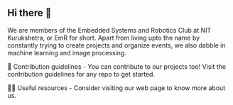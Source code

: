 ## Hi there 👋

We are members of the Embedded Systems and Robotics Club at NIT Kurukshetra, or EmR for short. 
Apart from living upto the name by constantly trying to create projects and organize events, we also dabble in machine learning and image processing.

🌈 Contribution guidelines - You can contribute to our projects too! Visit the contribution guidelines for any repo to get started.

👩‍💻 Useful resources - Consider visiting our web page to know more about us.
<!--

**Here are some ideas to get you started:**

🙋‍♀️ A short introduction - what is your organization all about?
🌈 Contribution guidelines - how can the community get involved?
👩‍💻 Useful resources - where can the community find your docs? Is there anything else the community should know?
🍿 Fun facts - what does your team eat for breakfast?
🧙 Remember, you can do mighty things with the power of [Markdown](https://docs.github.com/github/writing-on-github/getting-started-with-writing-and-formatting-on-github/basic-writing-and-formatting-syntax)
-->
